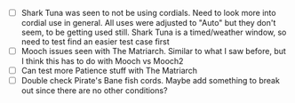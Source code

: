 - [ ] Shark Tuna was seen to not be using cordials. Need to look more into cordial use in general. All uses were adjusted to "Auto" but they don't seem, to be getting used still. Shark Tuna is a timed/weather window, so need to test find an easier test case first
- [ ] Mooch issues seen with The Matriarch. Similar to what I saw before, but I think this has to do with Mooch vs Mooch2
- [ ] Can test more Patience stuff with The Matriarch
- [ ] Double check Pirate's Bane fish cords. Maybe add something to break out since there are no other conditions?